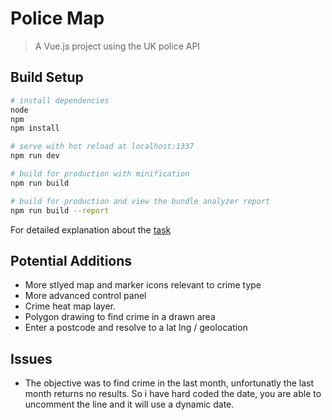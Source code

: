 # Police Map

> A Vue.js project using the UK police API

## Build Setup

``` bash
# install dependencies
node
npm
npm install

# serve with hot reload at localhost:1337
npm run dev

# build for production with minification
npm run build

# build for production and view the bundle analyzer report
npm run build --report
```

For detailed explanation about the [task](https://github.com/syzygy-uk/crime-map)

## Potential Additions
* More stlyed map and marker icons relevant to crime type
* More advanced control panel
* Crime heat map layer.
* Polygon drawing to find crime in a drawn area
* Enter a postcode and resolve to a lat lng / geolocation

## Issues
* The objective was to find crime in the last month, unfortunatly the last month returns no results. So i have hard coded the date, you are able to uncomment the line and it will use a dynamic date.
